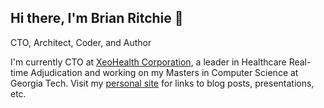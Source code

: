 ## Hi there, I'm Brian Ritchie 👋

CTO, Architect, Coder, and Author

I'm currently CTO at [XeoHealth Corporation](https://www.xeohealth.com), a leader in Healthcare Real-time Adjudication and working on my Masters in Computer Science at Georgia Tech. Visit my [personal site](http://www.dotnetpowered.com) for links to blog posts, presentations, etc.


<!--
**dotnetpowered/dotnetpowered** is a ✨ _special_ ✨ repository because its `README.md` (this file) appears on your GitHub profile.

Here are some ideas to get you started:

- 🔭 I’m currently working on ...
- 🌱 I’m currently learning ...
- 👯 I’m looking to collaborate on ...
- 🤔 I’m looking for help with ...
- 💬 Ask me about ...
- 📫 How to reach me: ...
- 😄 Pronouns: ...
- ⚡ Fun fact: ...
-->
